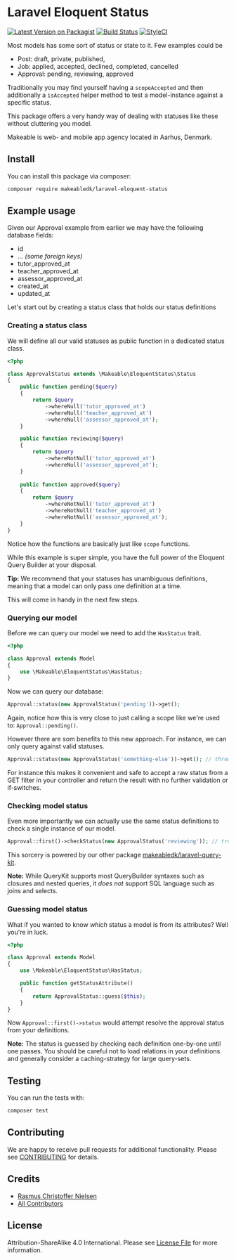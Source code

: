 
# Laravel Eloquent Status

[![Latest Version on Packagist](https://img.shields.io/packagist/v/makeabledk/laravel-eloquent-status.svg?style=flat-square)](https://packagist.org/packages/makeabledk/laravel-eloquent-status)
[![Build Status](https://img.shields.io/travis/makeabledk/laravel-eloquent-status/master.svg?style=flat-square)](https://travis-ci.org/makeabledk/laravel-eloquent-status)
[![StyleCI](https://styleci.io/repos/102474433/shield?branch=master)](https://styleci.io/repos/102474433)

Most models has some sort of status or state to it. Few examples could be

- Post: draft, private, published, 
- Job: applied, accepted, declined, completed, cancelled
- Approval: pending, reviewing, approved

Traditionally you may find yourself having a `scopeAccepted` and then additionally a `ìsAccepted` helper method to test a model-instance against a specific status.

This package offers a very handy way of dealing with statuses like these without cluttering you model.

Makeable is web- and mobile app agency located in Aarhus, Denmark.

## Install

You can install this package via composer:

``` bash
composer require makeabledk/laravel-eloquent-status
```

## Example usage

Given our Approval example from earlier we may have the following database fields:

- id
- *... (some foreign keys)*
- tutor_approved_at
- teacher_approved_at
- assessor_approved_at
- created_at
- updated_at

Let's start out by creating a status class that holds our status definitions

### Creating a status class

We will define all our valid statuses as public function in a dedicated status class. 

````php
<?php

class ApprovalStatus extends \Makeable\EloquentStatus\Status
{
    public function pending($query)
    {
        return $query
            ->whereNull('tutor_approved_at')
            ->whereNull('teacher_approved_at')
            ->whereNull('assessor_approved_at');
    }

    public function reviewing($query)
    {
        return $query
            ->whereNotNull('tutor_approved_at')
            ->whereNull('assessor_approved_at');
    }
    
    public function approved($query)
    {
        return $query
            ->whereNotNull('tutor_approved_at')
            ->whereNotNull('teacher_approved_at')
            ->whereNotNull('assessor_approved_at');
    }
}
````

Notice how the functions are basically just like `scope` functions. 

While this example is super simple, you have the full power of the Eloquent Query Builder at your disposal.

**Tip:** We recommend that your statuses has unambiguous definitions, meaning that a model can only pass one definition at a time.

This will come in handy in the next few steps.

### Querying our model

Before we can query our model we need to add the `HasStatus` trait.

```php
<?php 

class Approval extends Model 
{
    use \Makeable\EloquentStatus\HasStatus;
}
```

Now we can query our database:

```php
Approval::status(new ApprovalStatus('pending'))->get();
```

Again, notice how this is very close to just calling a scope like we're used to: `Approval::pending()`.

However there are som benefits to this new approach. For instance, we can only query against valid statuses.

```php
Approval::status(new ApprovalStatus('something-else'))->get(); // throws exception
```

For instance this makes it convenient and safe to accept a raw status from a GET filter in your controller and return the result with no further validation or if-switches.

### Checking model status

Even more importantly we can actually use the same status definitions to check a single instance of our model.

````php
Approval::first()->checkStatus(new ApprovalStatus('reviewing')); // true / false
````
This sorcery is powered by our other package [makeabledk/laravel-query-kit](https://github.com/makeabledk/laravel-query-kit).

**Note:** While QueryKit supports most QueryBuilder syntaxes such as closures and nested queries, it *does not* support SQL language such as joins and selects. 

### Guessing model status

What if you wanted to know *which* status a model is from its attributes? Well you're in luck.

````php
<?php 

class Approval extends Model 
{
    use \Makeable\EloquentStatus\HasStatus;

    public function getStatusAttribute()
    {
        return ApprovalStatus::guess($this);
    }
}
````

Now `Approval::first()->status` would attempt resolve the approval status from your definitions.

**Note:** The status is guessed by checking each definition one-by-one until one passes. 
You should be careful not to load relations in your definitions and generally consider a caching-strategy for large query-sets.

## Testing

You can run the tests with:

```bash
composer test
```

## Contributing

We are happy to receive pull requests for additional functionality. Please see [CONTRIBUTING](CONTRIBUTING.md) for details.

## Credits

- [Rasmus Christoffer Nielsen](https://github.com/rasmuscnielsen)
- [All Contributors](../../contributors)

## License

Attribution-ShareAlike 4.0 International. Please see [License File](LICENSE.md) for more information.